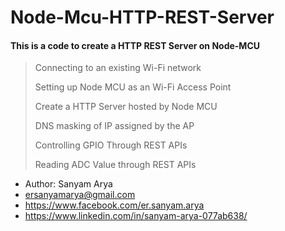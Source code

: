# Node-Mcu-HTTP-REST-Server
#### This is a code to create a HTTP REST Server on Node-MCU

>Connecting to an existing Wi-Fi network
 >
 >Setting up Node MCU as an Wi-Fi Access Point
 >
 >Create a HTTP Server hosted by Node MCU
 >
 >DNS masking of IP assigned by the AP
 >
 >Controlling GPIO Through REST APIs
 >
 >Reading ADC Value through REST APIs

* Author: Sanyam Arya
* ersanyamarya@gmail.com
* https://www.facebook.com/er.sanyam.arya
* https://www.linkedin.com/in/sanyam-arya-077ab638/
